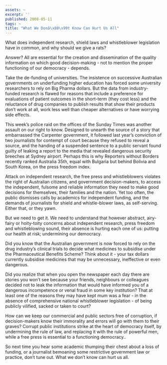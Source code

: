 ```yaml
---
assets: ~
excerpt: ''
published: 2008-05-11
tags: ~
title: "What We Donâ\x80\x99t Know Can Hurt Us All"
---
```

What does independent research, shield laws and whistleblower
legislation have in common, and why should we give a rats?

Answer? All are essential for the creation and dissemination of the
quality information on which good decision-making - not to mention the
proper functioning of our democracy - depends.

Take the de-funding of universities. The insistence on successive
Australian governments on underfunding higher education has forced some
university researchers to rely on Big Pharma dollars. But the data from
industry-funded research is flawed for reasons that include a preference
for evaluations of patient outcomes in the short-term (they cost less)
and the reluctance of drug companies to publish results that show their
products don’t work at all, work less well than cheaper alternatives or
have worrying side effects.

This week’s police raid on the offices of the Sunday Times was another
assault on our right to know. Designed to unearth the source of a story
that embarrassed the Carpenter government, it followed last year’s
conviction of two journalists for contempt of court because they refused
to reveal a source, and the handing of a suspended sentence to a public
servant found guilty of leaking a report to the media that revealed
dangerous security breeches at Sydney airport. Perhaps this is why
Reporters without Borders recently ranked Australia 35th, equal with
Bulgaria but behind Bolivia and South Korea, on the press freedom index.

Attack on independent research, the free press and whistleblowers
violates the right of Australian citizens, and government
decision-makers, to access the independent, fulsome and reliable
information they need to make good decisions for themselves, their
families and the nation. Yet too often, the public dismisses calls by
academics for independent funding, and the demands of journalists for
shield and whistle-blower laws, as self-serving. Either that, or they
yawn.

But we need to get it. We need to understand that however abstract,
airy-fairy or hoity-toity concerns about independent research, press
freedom and whistleblowing sound, their absence is hurting each one of
us: putting our health at risk; undermining our democracy.

Did you know that the Australian government is now forced to rely on the
drug industry’s clinical trials to decide what medicines to subsidise
under the Pharmaceutical Benefits Scheme? Think about it - your tax
dollars currently subsidise medicines that may be unnecessary,
ineffective or even dangerous.

Did you realize that when you open the newspaper each day there are
stories you won’t see because your friends, neighbours or colleagues
decided not to leak the information that would have informed you of a
dangerous incompetence or venal fraud in some key institution? That at
least one of the reasons they may have kept mum was a fear - in the
absence of comprehensive national whistleblower legislation - of being
publicly vilified, sacked or taken to court?

How can we keep our commercial and public sectors free of corruption, if
decision-makers know their immorality and errors will go with them to
their graves? Corrupt public institutions strike at the heart of
democracy itself, by undermining the rule of law, and replacing it with
the rule of powerful men, while a free press is essential to a
functioning democracy..

So next time you hear some academic thumping their chest about a loss of
funding, or a journalist bemoaning some restrictive government law or
practice, don’t tune out. What we don’t know can hurt us all.